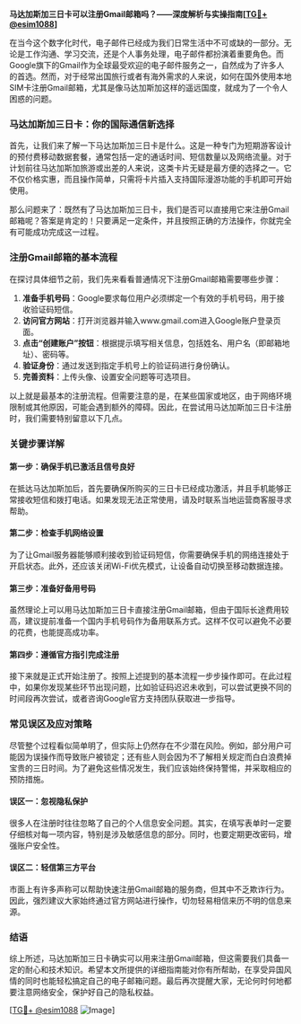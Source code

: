 **马达加斯加三日卡可以注册Gmail邮箱吗？——深度解析与实操指南[[TG💪+ @esim1088](https://t.me/s/esim1088)]**

在当今这个数字化时代，电子邮件已经成为我们日常生活中不可或缺的一部分。无论是工作沟通、学习交流，还是个人事务处理，电子邮件都扮演着重要角色。而Google旗下的Gmail作为全球最受欢迎的电子邮件服务之一，自然成为了许多人的首选。然而，对于经常出国旅行或者有海外需求的人来说，如何在国外使用本地SIM卡注册Gmail邮箱，尤其是像马达加斯加这样的遥远国度，就成为了一个令人困惑的问题。

### 马达加斯加三日卡：你的国际通信新选择

首先，让我们来了解一下马达加斯加三日卡是什么。这是一种专门为短期游客设计的预付费移动数据套餐，通常包括一定的通话时间、短信数量以及网络流量。对于计划前往马达加斯加旅游或出差的人来说，这类卡片无疑是最方便的选择之一。它不仅价格实惠，而且操作简单，只需将卡片插入支持国际漫游功能的手机即可开始使用。

那么问题来了：既然有了马达加斯加三日卡，我们是否可以直接用它来注册Gmail邮箱呢？答案是肯定的！只要满足一定条件，并且按照正确的方法操作，你就完全有可能成功完成这一过程。

### 注册Gmail邮箱的基本流程

在探讨具体细节之前，我们先来看看普通情况下注册Gmail邮箱需要哪些步骤：

1. **准备手机号码**：Google要求每位用户必须绑定一个有效的手机号码，用于接收验证码短信。
2. **访问官方网站**：打开浏览器并输入www.gmail.com进入Google账户登录页面。
3. **点击“创建账户”按钮**：根据提示填写相关信息，包括姓名、用户名（即邮箱地址）、密码等。
4. **验证身份**：通过发送到指定手机号上的验证码进行身份确认。
5. **完善资料**：上传头像、设置安全问题等可选项目。

以上就是最基本的注册流程。但需要注意的是，在某些国家或地区，由于网络环境限制或其他原因，可能会遇到额外的障碍。因此，在尝试用马达加斯加三日卡注册时，我们需要特别留意以下几点。

### 关键步骤详解

#### 第一步：确保手机已激活且信号良好
在抵达马达加斯加后，首先要确保所购买的三日卡已经成功激活，并且手机能够正常接收短信和拨打电话。如果发现无法正常使用，请及时联系当地运营商客服寻求帮助。

#### 第二步：检查手机网络设置
为了让Gmail服务器能够顺利接收到验证码短信，你需要确保手机的网络连接处于开启状态。此外，还应该关闭Wi-Fi优先模式，让设备自动切换至移动数据连接。

#### 第三步：准备好备用号码
虽然理论上可以用马达加斯加三日卡直接注册Gmail邮箱，但由于国际长途费用较高，建议提前准备一个国内手机号码作为备用联系方式。这样不仅可以避免不必要的花费，也能提高成功率。

#### 第四步：遵循官方指引完成注册
接下来就是正式开始注册了。按照上述提到的基本流程一步步操作即可。在此过程中，如果你发现某些环节出现问题，比如验证码迟迟未收到，可以尝试更换不同的时间段再次尝试，或者咨询Google官方支持团队获取进一步指导。

### 常见误区及应对策略

尽管整个过程看似简单明了，但实际上仍然存在不少潜在风险。例如，部分用户可能因为误操作而导致账户被锁定；还有些人则会因为不了解相关规定而白白浪费掉宝贵的三日时间。为了避免这些情况发生，我们应该始终保持警惕，并采取相应的预防措施。

#### 误区一：忽视隐私保护
很多人在注册时往往忽略了自己的个人信息安全问题。其实，在填写表单时一定要仔细核对每一项内容，特别是涉及敏感信息的部分。同时，也要定期更改密码，增强账户安全性。

#### 误区二：轻信第三方平台
市面上有许多声称可以帮助快速注册Gmail邮箱的服务商，但其中不乏欺诈行为。因此，强烈建议大家始终通过官方网站进行操作，切勿轻易相信来历不明的信息来源。

### 结语

综上所述，马达加斯加三日卡确实可以用来注册Gmail邮箱，但这需要我们具备一定的耐心和技术知识。希望本文所提供的详细指南能对你有所帮助，在享受异国风情的同时也能轻松搞定自己的电子邮箱问题。最后再次提醒大家，无论何时何地都要注意网络安全，保护好自己的隐私权益。

[[TG💪+ @esim1088](https://t.me/s/esim1088) ![Image](https://i.postimg.cc/4NQfJmqS/Snipaste-2025-05-13-00-14-12.png)]